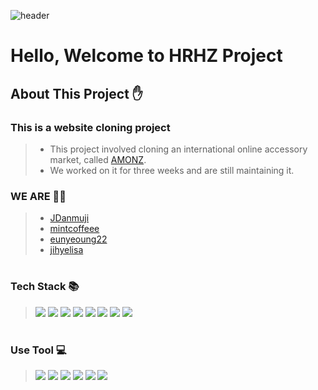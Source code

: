 ![header](https://capsule-render.vercel.app/api?type=waving&height=300&color=black&text=HRHZ&animation=fadeIn&fontColor=FAFAFA)




# Hello, Welcome to HRHZ Project

## About This Project ✋
### This is a website cloning project
> - This project involved cloning an international online accessory market, called [AMONZ](https://www.amondz.com/).
> - We worked on it for three weeks and are still maintaining it.


### WE ARE 🤼‍♂️
> - [JDanmuji](https://github.com/JDanmuji)
> - [mintcoffeee](https://github.com/mintcoffeee)
> - [eunyeoung22](https://github.com/eunyeoung22)
> - [jihyelisa](https://github.com/jihyelisa)


#

### Tech Stack 📚
> <img src="https://img.shields.io/badge/Java-007396?style=flat&logo=Java&logoColor=white" /> <img src="https://img.shields.io/badge/HTML5-E34F26?style=flat&logo=HTML5&logoColor=white" /> <img src="https://img.shields.io/badge/CSS3-1572B3?style=flat&logo=CSS3&logoColor=white" /> <img src="https://img.shields.io/badge/jQuery-0769AD?style=flat&logo=jQuery&logoColor=white" /> <img src="https://img.shields.io/badge/JavaScript-F7DF1E?style=flat&logo=JavaScript&logoColor=white" /> <img src="https://img.shields.io/badge/Spring-6DB33F?style=flat&logo=Spring&logoColor=white" /> 
 <img src="https://img.shields.io/badge/Oracle-F80000?style=flat&logo=Oracle&logoColor=white" /> <img src="https://img.shields.io/badge/Apache Tomcat-F8DC75?style=flat&logo=Apache Tomcat&logoColor=white" /> 

#
  
### Use Tool 💻
> <img src="https://img.shields.io/badge/Eclipse IDE-2C2255?style=flat&logo=Eclipse IDE&logoColor=white" /> <img src="https://img.shields.io/badge/Jira-0052CC?style=flat&logo=Jira&logoColor=white"/> <img src="https://img.shields.io/badge/Figma-F24E1E?style=flat&logo=Figma&logoColor=white"/> <img src="https://img.shields.io/badge/VisualStudioCode-007ACC?style=flat&logo=VisualStudioCode&logoColor=white" />  <img src="https://img.shields.io/badge/Git-F05032?style=flat&logo=Git&logoColor=white" /> <img src="https://img.shields.io/badge/GitHub-181717?style=flat&logo=GitHub&logoColor=white" /> 


#
